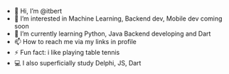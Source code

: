 - 👋 Hi, I’m @itbert
- 👀 I’m interested in Machine Learning, Backend dev, Mobile dev coming soon
- 🌱 I’m currently learning Python, Java Backend developing and Dart
- 📫 How to reach me via my links in profile
- ⚡ Fun fact: i like playing table tennis
- 💻 I also superficially study Delphi, JS, Dart
